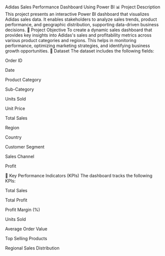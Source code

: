 Adidas Sales Performance Dashboard Using Power BI
📊 Project Description
This project presents an interactive Power BI dashboard that visualizes Adidas sales data. It enables stakeholders to analyze sales trends, product performance, and geographic distribution, supporting data-driven business decisions.
🎯 Project Objective
To create a dynamic sales dashboard that provides key insights into Adidas's sales and profitability metrics across various product categories and regions. This helps in monitoring performance, optimizing marketing strategies, and identifying business growth opportunities.
📂 Dataset
The dataset includes the following fields:

Order ID

Date

Product Category

Sub-Category

Units Sold

Unit Price

Total Sales

Region

Country

Customer Segment

Sales Channel

Profit

📌 Key Performance Indicators (KPIs)
The dashboard tracks the following KPIs:

Total Sales

Total Profit

Profit Margin (%)

Units Sold

Average Order Value

Top Selling Products

Regional Sales Distribution

